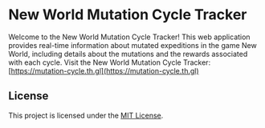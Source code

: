 # New World Mutation Cycle Tracker

Welcome to the New World Mutation Cycle Tracker! This web application provides real-time information about mutated expeditions in the game New World, including details about the mutations and the rewards associated with each cycle.
Visit the New World Mutation Cycle Tracker: [https://mutation-cycle.th.gl](https://mutation-cycle.th.gl)

## License

This project is licensed under the [MIT License](LICENSE).
